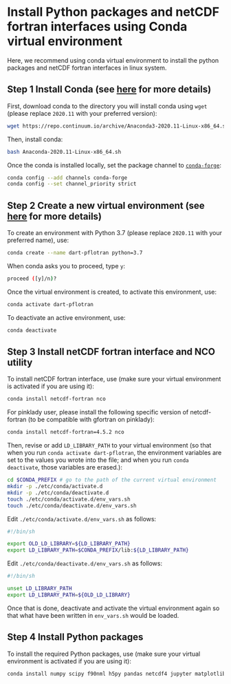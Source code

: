 # Install Python packages and netCDF fortran interfaces using Conda virtual environment

Here, we recommend using conda virtual environment to install the python packages and netCDF fortran interfaces in linux system.

## Step 1 Install Conda (see [here](https://docs.conda.io/projects/conda/en/latest/user-guide/install/linux.html) for more details)
First, download conda to the directory you will install conda using ```wget``` (please replace ```2020.11``` with your preferred version):
```sh
wget https://repo.continuum.io/archive/Anaconda3-2020.11-Linux-x86_64.sh
```
Then, install conda:
```sh
bash Anaconda-2020.11-Linux-x86_64.sh
```
Once the conda is installed locally, set the package channel to [```conda-forge```](https://conda-forge.org/):
```sh
conda config --add channels conda-forge
conda config --set channel_priority strict
```

## Step 2 Create a new virtual environment (see [here](https://docs.conda.io/projects/conda/en/latest/user-guide/tasks/manage-environments.html) for more details)
To create an environment with Python 3.7 (please replace ```2020.11``` with your preferred name), use:
```sh
conda create --name dart-pflotran python=3.7
```
When conda asks you to proceed, type ```y```:
```sh
proceed ([y]/n)?
```
Once the virtual environment is created, to activate this environment, use:
```sh
conda activate dart-pflotran
```
To deactivate an active environment, use:
```sh
conda deactivate
```

## Step 3 Install netCDF fortran interface and NCO utility
To install netCDF fortran interface, use (make sure your virtual environment is activated if you are using it):
```sh
conda install netcdf-fortran nco
```
For pinklady user, please install the following specific version of netcdf-fortran (to be compatible with gfortran on pinklady):
```sh
conda install netcdf-fortran=4.5.2 nco
```
Then, revise or add ```LD_LIBRARY_PATH``` to your virtual environment (so that when you run ```conda activate dart-pflotran```, the environment variables are set to the values you wrote into the file; and when you run ```conda deactivate```, those variables are erased.): 
```sh
cd $CONDA_PREFIX # go to the path of the current virtual environment
mkdir -p ./etc/conda/activate.d
mkdir -p ./etc/conda/deactivate.d
touch ./etc/conda/activate.d/env_vars.sh
touch ./etc/conda/deactivate.d/env_vars.sh
```
Edit ```./etc/conda/activate.d/env_vars.sh``` as follows:
```sh
#!/bin/sh

export OLD_LD_LIBRARY=${LD_LIBRARY_PATH}
export LD_LIBRARY_PATH=$CONDA_PREFIX/lib:${LD_LIBRARY_PATH}
```
Edit ```./etc/conda/deactivate.d/env_vars.sh``` as follows:
```sh
#!/bin/sh

unset LD_LIBRARY_PATH
export LD_LIBRARY_PATH=${OLD_LD_LIBRARY}
```
Once that is done, deactivate and activate the virtual environment again so that what have been written in ```env_vars.sh``` would be loaded.


## Step 4 Install Python packages
To install the required Python packages, use (make sure your virtual environment is activated if you are using it):
```sh
conda install numpy scipy f90nml h5py pandas netcdf4 jupyter matplotlib seaborn
```